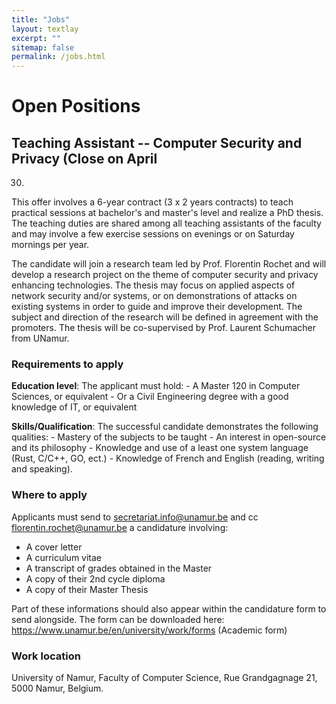 ```yaml
---
title: "Jobs"
layout: textlay
excerpt: ""
sitemap: false
permalink: /jobs.html
---
```


# Open Positions

## Teaching Assistant -- Computer Security and Privacy (Close on April
30)

This offer involves a 6-year contract (3 x 2 years contracts) to teach
practical sessions at bachelor's and master's level and realize a PhD
thesis. The teaching duties are shared among all teaching assistants of
the faculty and may involve a few exercise sessions on evenings or on
Saturday mornings per year.

The candidate will join a research team led by Prof. Florentin Rochet
and will develop a research project on the theme of computer security
and privacy enhancing technologies. The thesis may focus on applied
aspects of network security and/or systems, or on demonstrations of
attacks on existing systems in order to guide and improve their
development. The subject and direction of the research will be defined
in agreement with the promoters. The thesis will be co-supervised by
Prof. Laurent Schumacher from UNamur.

### Requirements to apply

  **Education level**: The applicant must hold:
    - A Master 120 in Computer Sciences, or equivalent
    - Or a Civil Engineering degree with a good knowledge of IT, or
      equivalent

  **Skills/Qualification**: The successful candidate demonstrates the
following qualities:
    - Mastery of the subjects to be taught
    - An interest in open-source and its philosophy
    - Knowledge and use of a least one system language (Rust, C/C++, GO,
      ect.)
    - Knowledge of French and English (reading, writing and speaking).

### Where to apply

Applicants must send to secretariat.info@unamur.be and cc
florentin.rochet@unamur.be a candidature involving:

- A cover letter
- A curriculum vitae
- A transcript of grades obtained in the Master
- A copy of their 2nd cycle diploma
- A copy of their Master Thesis

Part of these informations should also appear within the candidature
form to send alongside. The form can be downloaded here:
https://www.unamur.be/en/university/work/forms (Academic form)

### Work location

University of Namur, Faculty of Computer Science, Rue Grandgagnage 21,
5000 Namur, Belgium.


